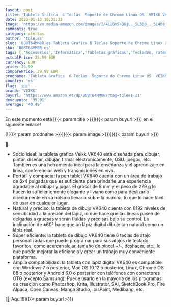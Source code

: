 ```yaml
---
layout: post
title: 'Tableta Grafica  6 Teclas  Soporte de Chrome Linux OS  VEIKK VK640 Tableta Gráfica Digital para Dibujar 6 x 4 Pulgadas con lápiz sin Batería Tableta Digitalizadora para Android Mac OS Windows'
date: 2023-01-13 10:31:33
image: 'https://m.media-amazon.com/images/I/411Gv5kQ6jL._SL500_._SL400_.jpg'
comments: true
category: ofertas
author: 'tole.es'
slug: 'B08T64MM8R-es Tableta Grafica 6 Teclas Soporte de Chrome Linux OS VEIKK...'
sku: 'B08T64MM8R-es'
tags: [ 'Accesorios','Informática','Tabletas gráficas','Teclados, ratones y periféricos de entrada','lápiz','veikk','🇪🇸', ]
actualPrice: 25.99 EUR
currency: EUR
price: 25.99
comparePrice: 39.99 EUR
prodname: 'Tableta Grafica  6 Teclas  Soporte de Chrome Linux OS  VEIKK VK640 Tableta Gráfica Digital para Dibujar 6 x 4 Pulgadas con lápiz sin Batería Tableta Digitalizadora para Android Mac OS Windows'
country: 'es'
flag: '🇪🇸'
brand: 'VEIKK'
buyurl: 'https://www.amazon.es/dp/B08T64MM8R/?tag=tolees-21'
descuento: '35.01'
average: '40.49'
---
```


En este momento está [{{< param title >}}]({{< param buyurl >}}) en el siguiente enlace!

[![{{< param prodname >}}]({{< param image >}})]({{< param buyurl >}})

🔎:

- Socio ideal: la tableta gráfica Veikk VK640 está diseñada para dibujar, pintar, diseñar, dibujar, firmar electrónicamente, OSU. juegos, etc. También es una herramienta ideal para la enseñanza y el aprendizaje en línea, conferencias web y transmisiones en vivo.
- Portátil y compacta: la pen tablet VK640 cuenta con un área de trabajo de 6x4 pulgadas que es suficiente para brindarle una experiencia agradable al dibujar y jugar. El grosor de 8 mm y el peso de 279 g lo hacen lo suficientemente elegante y liviano como para deslizarlo directamente en su bolso o llevarlo sobre la marcha, lo que lo hace fácil de usar en cualquier lugar.
- Natural y preciso: la tableta de dibujo VK640 cuenta con 8192 niveles de sensibilidad a la presión del lápiz, lo que hace que las líneas pasen de delgadas a gruesas y serán fluidas y precisas bajo su control. La inclinación de ±60° hace que un lápiz digital dibuje tan natural como un lápiz real.
- Súper eficiente: la tableta de dibujo VK640 tiene 6 teclas de atajo personalizadas que puede programar para sus atajos de teclado favoritos, como acercar/alejar, tamaño de pincel +/-, deshacer, etc., lo que puede mejorar la eficiencia y crear un trabajo muy conveniente plataforma.
- Amplia compatibilidad: la tableta con lápiz digital VK640 es compatible con Windows 7 o posterior, Mac OS 10.12 o posterior, Linux, Chrome OS 88 o posterior y Android 6.0 o posterior con teléfonos con conectores OTG (excepto Samsung). Puede usarlo en la mayoría de los programas de creación como Photoshop, Krita, Illustrator, SAI, SketchBook Pro, Fire Alpaca, Open Canvas, Manga Studio, ibisPaint, Medibang, etc.

[🛒 Aquí!!!]({{< param buyurl >}})
